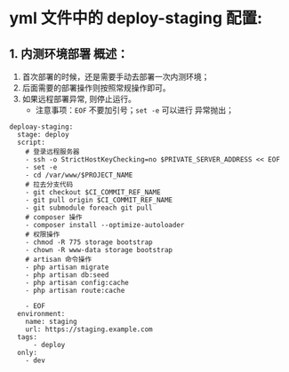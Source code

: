 # yml 文件中的 deploy-staging 配置:
## 1. 内测环境部署 概述：
1. 首次部署的时候，还是需要手动去部署一次内测环境；
2. 后面需要的部署操作则按照常规操作即可。
3. 如果远程部署异常, 则停止运行。
    * 注意事项：`EOF` 不要加引号；`set -e` 可以进行 异常抛出；

```
deploay-staging:
  stage: deploy
  script:
    # 登录远程服务器
    - ssh -o StrictHostKeyChecking=no $PRIVATE_SERVER_ADDRESS << EOF
    - set -e
    - cd /var/www/$PROJECT_NAME
    # 拉去分支代码
    - git checkout $CI_COMMIT_REF_NAME
    - git pull origin $CI_COMMIT_REF_NAME
    - git submodule foreach git pull
    # composer 操作
    - composer install --optimize-autoloader
    # 权限操作
    - chmod -R 775 storage bootstrap
    - chown -R www-data storage bootstrap
    # artisan 命令操作
    - php artisan migrate
    - php artisan db:seed
    - php artisan config:cache
    - php artisan route:cache
    
    - EOF
  environment:
    name: staging
    url: https://staging.example.com
  tags:
      - deploy
  only:
    - dev
```